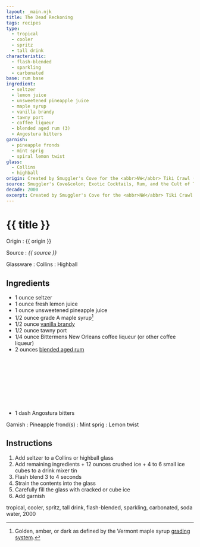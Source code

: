 ```yaml
---
layout: _main.njk
title: The Dead Reckoning
tags: recipes
type:
  - tropical
  - cooler
  - spritz
  - tall drink
characteristic:
  - flash-blended
  - sparkling
  - carbonated
base: rum base
ingredient:
  - seltzer
  - lemon juice
  - unsweetened pineapple juice
  - maple syrup
  - vanilla brandy
  - tawny port
  - coffee liqueur
  - blended aged rum (3)
  - Angostura bitters
garnish:
  - pineapple fronds
  - mint sprig
  - spiral lemon twist
glass:
  - Collins
  - highball
origin: Created by Smuggler's Cove for the <abbr>NW</abbr> Tiki Crawl (now Tiki Kon) in 2007.
source: Smuggler's Cove&colon; Exotic Cocktails, Rum, and the Cult of Tiki
decade: 2000
excerpt: Created by Smuggler's Cove for the <abbr>NW</abbr> Tiki Crawl (now Tiki Kon) in 2007.
---
```

<!-- markdownlint-disable MD025 -->
# {{ title }}
<!-- markdownlint-enable MD025 -->

Origin
  : {{ origin }}

Source
  : <cite><span data-pagefind-filter="Source">{{ source }}</span></cite>

Glassware
  : <span data-pagefind-filter="Glassware">Collins</span>
  : <span data-pagefind-filter="Glassware">Highball</span>

## Ingredients

* 1 ounce seltzer
* 1 ounce fresh lemon juice
* 1 ounce unsweetened pineapple juice
* 1/2 ounce grade A maple syrup[^1]
* 1/2 ounce [vanilla brandy](/mixes/vanilla-brandy)
* 1/2 ounce tawny port
* 1/4 ounce Bittermens New Orleans coffee liqueur (or other coffee liqueur)
* 2 ounces [blended aged rum](/rums/05-rum-blended-aged/)<icon-l space="1em" class="bigger" label="(3)"><span class="with-icon"><svg class="icon"><use href="/assets/images/icons/circle-3.svg#circle-3"></use></svg></span></icon-l>
* 1 dash Angostura bitters

[^1]: Golden, amber, or dark as defined by the Vermont maple syrup <a href="https://vermontmaple.org/maple-syrup-grades" target="_blank" rel="external noopener">grading system</a>.

Garnish
  : <span data-pagefind-filter="Garnish">Pineapple frond(s)</span>
  : <span data-pagefind-filter="Garnish">Mint sprig</span>
  : <span data-pagefind-filter="Garnish">Lemon twist</span>

## Instructions

1. Add seltzer to a Collins or highball glass
2. Add remaining ingredients + 12 ounces crushed ice + 4 to 6 small ice cubes to a drink mixer tin
3. Flash blend 3 to 4 seconds
4. Strain the contents into the glass
5. Carefully fill the glass with cracked or cube ice
6. Add garnish

<div
  class="sr-only"
  data-cat[0]="Drink"
  data-type[0]="Tropical"
  data-type[1]="Cooler"
  data-type[2]="Spritz"
  data-type[3]="Tall drink"
  data-char[0]="Flash-blended"
  data-char[1]="Sparkling"
  data-char[2]="Carbonated"
  data-base[0]="Rum/Cane spirits"
  data-ingredient[0]="Seltzer"
  data-ingredient[1]="Soda water"
  data-ingredient[2]="Lemon juice"
  data-ingredient[3]="Pineapple juice, unsweetened"
  data-ingredient[4]="Maple syrup"
  data-ingredient[5]="Brandy, vanilla"
  data-ingredient[6]="Port, tawny"
  data-ingredient[7]="Coffee liqueur"
  data-ingredient[8]="Bittermens New Orleans coffee liqueur"
  data-ingredient[9]="Blended aged rum [3]"
  data-ingredient[10]="Angostura bitters"
  data-ingredient[11]="Wine, fortified"
  data-juice[0]="Lemon juice"
  data-juice[1]="Pineapple juice, unsweetened"
  data-syrup[0]="Maple syrup"
  data-liquor[0]="Brandy, vanilla"
  data-liquor[1]="Port, tawny"
  data-liquor[2]="Coffee liqueur"
  data-liquor[3]="Bittermens New Orleans coffee liqueur"
  data-liquor[4]="Blended aged rum [3]"
  data-liquor[5]="Wine, fortified"
  data-soda[0]="Seltzer"
  data-soda[1]="Soda water"
  data-bitters[0]="Angostura bitters"
  data-beer-wine[0]="Port, tawny"
  data-beer-wine[1]="Wine, fortified"
  data-origin[0]="Smuggler’s Cove"
  data-garnish[0]="Lemon twist"
  data-decade[0]="2000"
  data-pagefind-filter="
    Category[data-cat[0]],
    Type[data-type[0]],
    Type[data-type[1]],
    Type[data-type[2]],
    Type[data-type[3]],
    Characteristic[data-char[0]],
    Characteristic[data-char[1]],
    Characteristic[data-char[2]],
    Base[data-base[0]],
    Ingredient[data-ingredient[0]],
    Ingredient[data-ingredient[1]],
    Ingredient[data-ingredient[2]],
    Ingredient[data-ingredient[3]],
    Ingredient[data-ingredient[4]],
    Ingredient[data-ingredient[5]],
    Ingredient[data-ingredient[6]],
    Ingredient[data-ingredient[7]],
    Ingredient[data-ingredient[8]],
    Ingredient[data-ingredient[9]],
    Ingredient[data-ingredient[10]],
    Ingredient[data-ingredient[11]],
    Juice[data-juice[0]],
    Juice[data-juice[1]],
    Syrup[data-syrup[0]],
    Liquor[data-liquor[0]],
    Liquor[data-liquor[1]],
    Liquor[data-liquor[2]],
    Liquor[data-liquor[3]],
    Liquor[data-liquor[4]],
    Liquor[data-liquor[5]],
    Soda & seltzer[data-soda[0]],
    Soda & seltzer[data-soda[1]],
    Bitters[data-bitters[0]],
    Beer & Wine[data-beer-wine[0]],
    Beer & Wine[data-beer-wine[1]],
    Origin[data-origin[0]],
    Garnish[data-garnish[0]],
    Decade[data-decade[0]]
  "
>
</div>

<div class="keywords" aria-hidden>tropical, cooler, spritz, tall drink, flash-blended, sparkling, carbonated, soda water, 2000</div>
